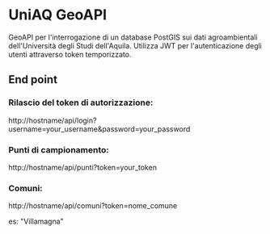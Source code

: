 # UniAQ GeoAPI
GeoAPI per l'interrogazione di un database PostGIS sui dati agroambientali dell'Università degli Studi dell'Aquila.
Utilizza JWT per l'autenticazione degli utenti attraverso token temporizzato.

## End point

### Rilascio del token di autorizzazione:
http://hostname/api/login?username=your_username&password=your_password

### Punti di campionamento:
http://hostname/api/punti?token=your_token

### Comuni:
http://hostname/api/comuni?token=nome_comune

es: "Villamagna"


